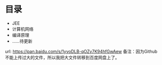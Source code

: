 # 目录

- JEE
- 计算机网络
- 编译原理
- ......待更新


url: https://pan.baidu.com/s/1yvoDLB-qOZy7K94hfGwAew
备注：因为Github不能上传过大的文件，所以我把大文件转移到百度网盘上了。
